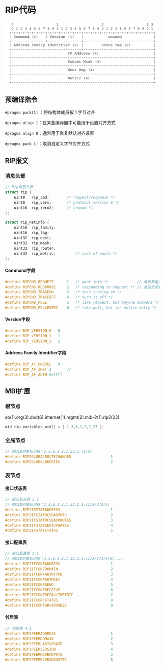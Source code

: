 # RIP代码

<img src="./Rip code.assets/image-20240926165142493.png" alt="image-20240926165142493" style="zoom: 50%;" />

## 预编译指令

`#pragma pack(1)` ：将结构体成员按 1 字节对齐

`#pragma align 1`：在某些编译器中可能用于设置对齐方式

`#pragma align 0`：通常用于恢复默认对齐设置

`#pragma pack ()`：取消自定义字节对齐方式

## RIP报文

### 消息头部

```c
// Rip消息头部
struct rip {
    uint8	rip_cmd;		/* request/response */  
    uint8	rip_vers;		/* protocol version # */
    uint16	rip_zero2;		/* unused */
};
```

```c
struct rip_netinfo {
    uint16	rip_family;
    uint16	rip_tag;
    uint32	rip_dest;
	uint32	rip_mask;
	uint32	rip_router;
    uint32	rip_metric;			/* cost of route */
};
```

#### Command字段

```c
#define	RIPCMD_REQUEST		1	/* want info */             // 请求其他主机发送全部或部分路由表
#define	RIPCMD_RESPONSE		2	/* responding to request */ // 发送全部或部分路由表
#define	RIPCMD_TRACEON		3	/* turn tracing on */
#define	RIPCMD_TRACEOFF		4	/* turn it off */
#define	RIPCMD_POLL			5	/* like request, but anyone answers */
#define	RIPCMD_POLLENTRY	6	/* like poll, but for entire entry */
```

#### Version字段

```c
#define	RIP_VERSION_0	0
#define	RIP_VERSION_1	1
#define	RIP_VERSION_2	2
```

#### Address Family Identifier字段

```c
#define	RIP_AF_UNSPEC	0
#define	RIP_AF_INET	2       // 
#define	RIP_AF_AUTH	0xffff
```



## MBI扩展

### 根节点

so(1).org(3).dod(6).internet(1).mgmt(2).mib-2(1).rip2(23)

```c
oid rip_variables_oid[] = { 1,3,6,1,2,1,23 };
```

### 全局节点

```c
// 如OID对象标识符：1.3.6.1.2.1.23.1.(1/2)
#define RIP2GLOBALROUTECHANGES	                1
#define RIP2GLOBALQUERIES		                2
```

### 表节点

#### 接口状态表

```c
// 接口状态表 2.1
// 如OID对象标识符：1.3.6.1.2.1.23.2.1.(1/2/3/4/5)
#define RIP2IFSTATADDRESS		                1
#define RIP2IFSTATRCVBADPKTS	                2
#define RIP2IFSTATRCVBADROUTES	                3
#define RIP2IFSTATSENTUPDATES	                4
#define RIP2IFSTATSTATUS		                5
```

#### 接口配置表

```c
// 接口配置表 3.1
// 如OID对象标识符：1.3.6.1.2.1.23.3.1.(1/2/3/4/5/6/...)
#define RIP2IFCONFADDRESS		                1
#define RIP2IFCONFDOMAIN		                2
#define RIP2IFCONFAUTHTYPE		                3
#define RIP2IFCONFAUTHKEY		                4
#define RIP2IFCONFSEND			                5
#define RIP2IFCONFRECEIVE		                6
#define RIP2IFCONFDEFAULTMETRIC	                7
#define RIP2IFCONFSTATUS		                8
#define RIP2IFCONFSRCADDRESS	                9
```

#### 邻居表

```c
// 邻居表 4.1
#define RIP2PEERADDRESS			                1
#define RIP2PEERDOMAIN			                2
#define RIP2PEERLASTUPDATE		                3
#define RIP2PEERVERSION			                4
#define RIP2PEERRCVBADPKTS		                5
#define RIP2PEERRCVBADROUTES	                6
```

